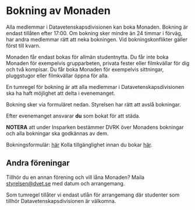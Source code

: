 # Bokning av Monaden

Alla medlemmar i Datavetenskapsdivisionen kan boka Monaden. Bokning är endast tillåten efter 17:00. Om bokning sker mindre än 24 timmar i förväg, har andra medlemmar rätt att neka bokningen. Vid bokningskonflikter gäller först till kvarn.

Monaden får endast bokas för allmän studentnytta. Du får inte boka Monaden för exempelvis grupparbeten, privata fester eller filmkvällar för dig och två kompisar. Du får boka Monaden för exempelvis sittningar, pluggstugor eller filmkvällar öppna för alla.

En tumregel för bokning är att alla medlemmar i Datavetenskapsdivisionen ska ha haft möjlighet att delta i evenemanget.

Bokning sker via formuläret nedan. Styrelsen har rätt att avslå bokningar.

Efter evenemanget ansvarar __du__ som bokat för att städa.

**NOTERA** att under Insparken bestämmer DVRK över Monadens bokningar och alla bokningar ska godkännas av dem.

Bokningsformulär: [här](https://forms.gle/u7m5iTYhLqtQbNhe6)
Kolla tillgänglighet innan du bokar [här](https://calendar.google.com/calendar/embed?src=c_cd70b7365c189248ae5fce47932c65729fb3a0a4052a83b610613f1e6dcfd047%40group.calendar.google.com&ctz=Europe%2FStockholm).

## Andra föreningar

Tillhör du en annan förening och vill låna Monaden? Maila [styrelsen@dvet.se](mailto:styrelsen@dvet.se) med datum och arrangemang.

Som tumregel tillåter vi endast utlån för arrangemang där studenter som tillhör Datavetenskapsdivisionen är välkomna.
